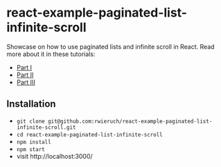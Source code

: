 # react-example-paginated-list-infinite-scroll

Showcase on how to use paginated lists and infinite scroll in React. Read more about it in these tutorials:

* [Part I](https://www.robinwieruch.de/react-paginated-list)
* [Part II](https://www.robinwieruch.de/react-infinite-scroll)
* [Part III](https://www.robinwieruch.de/react-advanced-list-component)

## Installation

* `git clone git@github.com:rwieruch/react-example-paginated-list-infinite-scroll.git`
* `cd react-example-paginated-list-infinite-scroll`
* `npm install`
* `npm start`
* visit http://localhost:3000/
